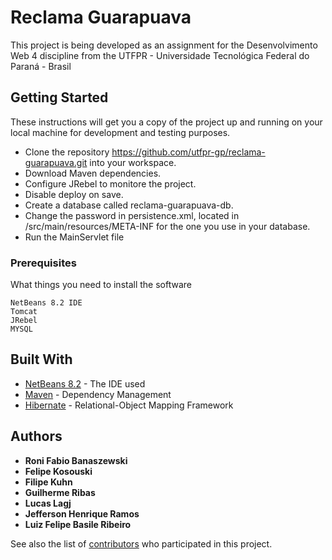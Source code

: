 # Reclama Guarapuava

This project is being developed as an assignment for the Desenvolvimento Web 4 discipline from the UTFPR - Universidade Tecnológica Federal do Paraná - Brasil

## Getting Started

These instructions will get you a copy of the project up and running on your local machine for development and testing purposes.

* Clone the repository https://github.com/utfpr-gp/reclama-guarapuava.git into your workspace.
* Download Maven dependencies.
* Configure JRebel to monitore the project.
* Disable deploy on save.
* Create a database called reclama-guarapuava-db.
* Change the password in persistence.xml, located in /src/main/resources/META-INF for the one you use in your database.
* Run the MainServlet file

### Prerequisites

What things you need to install the software

```
NetBeans 8.2 IDE
Tomcat
JRebel
MYSQL
```

## Built With

* [NetBeans 8.2](https://netbeans.org/) - The IDE used
* [Maven](https://maven.apache.org/) - Dependency Management
* [Hibernate](http://hibernate.org/) - Relational-Object Mapping Framework

## Authors

* **Roni Fabio Banaszewski**
* **Felipe Kosouski**
* **Filipe Kuhn**
* **Guilherme Ribas**
* **Lucas Lagj**
* **Jefferson Henrique Ramos**
* **Luiz Felipe Basile Ribeiro**

See also the list of [contributors](https://github.com/utfpr-gp/reclama-guarapuava) who participated in this project.

